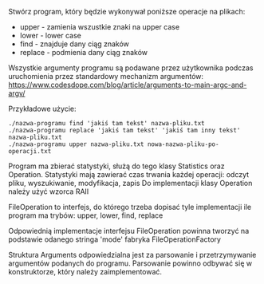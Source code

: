 Stwórz program, który będzie wykonywał poniższe operacje na plikach:
- upper - zamienia wszustkie znaki na upper case
- lower - lower case
- find - znajduje dany ciąg znaków
- replace - podmienia dany ciąg znaków

Wszystkie argumenty programu są podawane przez użytkownika podczas uruchomienia przez standardowy mechanizm argumentów:
https://www.codesdope.com/blog/article/arguments-to-main-argc-and-argv/

Przykładowe użycie:

```
./nazwa-programu find 'jakiś tam tekst' nazwa-pliku.txt
./nazwa-programu replace 'jakiś tam tekst' 'jakiś tam inny tekst' nazwa-pliku.txt
./nazwa-programu upper nazwa-pliku.txt nowa-nazwa-pliku-po-operacji.txt
```

Program ma zbierać statystyki, służą do tego klasy Statistics oraz Operation.
Statystyki mają zawierać czas trwania każdej operacji: odczyt pliku, wyszukiwanie, modyfikacja, zapis
Do implementacji klasy Operation należy użyć wzorca RAII

FileOperation to interfejs, do którego trzeba dopisać tyle implementacji ile program ma trybów:
upper, lower, find, replace

Odpowiednią implementacje interfejsu FileOperation powinna tworzyć na podstawie 
odanego stringa 'mode' fabryka FileOperationFactory

Struktura Arguments odpowiedzialna jest za parsowanie i przetrzymywanie argumentów podanych do 
programu. Parsowanie powinno odbywać się w konstruktorze, który należy zaimplementować.
